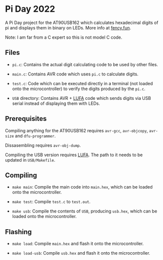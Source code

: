 # Pi Day 2022

A Pi Day project for the AT90USB162 which calculates hexadecimal digits of pi
and displays them in binary on LEDs. More info at
[fency.fun](https://fency.fun/projects/f/pi-day-2022/).

Note: I am far from a C expert so this is not model C code.

## Files

* `pi.c`: Contains the actual digit calculating code to be used by other files.

* `main.c`: Contains AVR code which uses `pi.c` to calculate digits.

* `test.c`: Code which can be executed directly in a terminal (not loaded
onto the microcontroller) to verify the digits produced by the `pi.c`.

* `USB` directory: Contains AVR +
[LUFA](http://www.fourwalledcubicle.com/LUFA.php) code which sends digits via
USB serial instead of displaying them with LEDs.

## Prerequisites

Compiling anything for the AT90USB162 requires `avr-gcc`, `avr-objcopy`,
`avr-size` and `dfu-programmer`.

Dissasembling requires `avr-obj-dump`.

Compiling the USB version requires
[LUFA](http://www.fourwalledcubicle.com/LUFA.php). The path to it needs to be
updated in `USB/Makefile`.

## Compiling

* `make main`: Compile the main code into `main.hex`, which can be loaded onto
the microcontroller.

* `make test`: Compile `test.c` to `test.out`.

* `make usb`: Compile the contents of `USB`, producing `usb.hex`, which can be
loaded onto the microcontroller.

## Flashing

* `make load`: Compile `main.hex` and flash it onto the microcontroller.

* `make load-usb`: Compile `usb.hex` and flash it onto the microcontroller.
